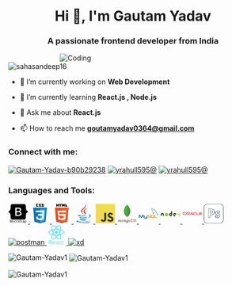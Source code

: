 <h1 align="center">Hi 👋, I'm Gautam Yadav</h1>
<h3 align="center">A passionate frontend developer from India</h3>
<img align = "right" alt="Coding" width = "400" src = "https://cdn.pixabay.com/photo/2017/01/20/19/53/productivity-1995786_1280.jpg">


<p align="left"> <img src="https://komarev.com/ghpvc/?username=sahasandeep16&label=Profile%20views&color=0e75b6&style=flat" alt="sahasandeep16" /> </p>

- 🔭 I’m currently working on **Web Development**

- 🌱 I’m currently learning **React.js , Node.js**

- 💬 Ask me about **React.js**

- 📫 How to reach me **goutamyadav0364@gmail.com**

<h3 align="left">Connect with me:</h3>
<p align="left">
<a href="https://www.linkedin.com/in/gautamyadav1/" target="blank"><img align="center" src="https://raw.githubusercontent.com/rahuldkjain/github-profile-readme-generator/master/src/images/icons/Social/linked-in-alt.svg" alt="Gautam-Yadav-b90b29238" height="30" width="40" /></a>
<a href="https://instagram.com/yrahull595@" target="blank"><img align="center" src="https://raw.githubusercontent.com/rahuldkjain/github-profile-readme-generator/master/src/images/icons/Social/instagram.svg" alt="yrahull595@" height="30" width="40" /></a>
  <a href="https://twitter.com/Yrahull595@" target="blank"><img align="center" src="https://raw.githubusercontent.com/rahuldkjain/github-profile-readme-generator/master/src/images/icons/Social/twitter.svg" alt="yrahull595@" height="30" width="40" /></a>
</p>

<h3 align="left">Languages and Tools:</h3>
<p align="left"> <a href="https://getbootstrap.com" target="_blank" rel="noreferrer"> <img src="https://raw.githubusercontent.com/devicons/devicon/master/icons/bootstrap/bootstrap-plain-wordmark.svg" alt="bootstrap" width="40" height="40"/> </a> <a href="https://www.w3schools.com/css/" target="_blank" rel="noreferrer"> <img src="https://raw.githubusercontent.com/devicons/devicon/master/icons/css3/css3-original-wordmark.svg" alt="css3" width="40" height="40"/> </a> <a href="https://www.w3.org/html/" target="_blank" rel="noreferrer"> <img src="https://raw.githubusercontent.com/devicons/devicon/master/icons/html5/html5-original-wordmark.svg" alt="html5" width="40" height="40"/> </a> <a href="https://www.java.com" target="_blank" rel="noreferrer"> <img src="https://raw.githubusercontent.com/devicons/devicon/master/icons/java/java-original.svg" alt="java" width="40" height="40"/> </a> <a href="https://developer.mozilla.org/en-US/docs/Web/JavaScript" target="_blank" rel="noreferrer"> <img src="https://raw.githubusercontent.com/devicons/devicon/master/icons/javascript/javascript-original.svg" alt="javascript" width="40" height="40"/> </a> <a href="https://www.mongodb.com/" target="_blank" rel="noreferrer"> <img src="https://raw.githubusercontent.com/devicons/devicon/master/icons/mongodb/mongodb-original-wordmark.svg" alt="mongodb" width="40" height="40"/> </a> <a href="https://www.mysql.com/" target="_blank" rel="noreferrer"> <img src="https://raw.githubusercontent.com/devicons/devicon/master/icons/mysql/mysql-original-wordmark.svg" alt="mysql" width="40" height="40"/> </a> <a href="https://nodejs.org" target="_blank" rel="noreferrer"> <img src="https://raw.githubusercontent.com/devicons/devicon/master/icons/nodejs/nodejs-original-wordmark.svg" alt="nodejs" width="40" height="40"/> </a> <a href="https://www.oracle.com/" target="_blank" rel="noreferrer"> <img src="https://raw.githubusercontent.com/devicons/devicon/master/icons/oracle/oracle-original.svg" alt="oracle" width="40" height="40"/> </a> <a href="https://www.photoshop.com/en" target="_blank" rel="noreferrer"> <img src="https://raw.githubusercontent.com/devicons/devicon/master/icons/photoshop/photoshop-line.svg" alt="photoshop" width="40" height="40"/> </a> <a href="https://postman.com" target="_blank" rel="noreferrer"> <img src="https://www.vectorlogo.zone/logos/getpostman/getpostman-icon.svg" alt="postman" width="40" height="40"/> </a> <a href="https://reactjs.org/" target="_blank" rel="noreferrer"> <img src="https://raw.githubusercontent.com/devicons/devicon/master/icons/react/react-original-wordmark.svg" alt="react" width="40" height="40"/> </a> <a href="https://www.adobe.com/products/xd.html" target="_blank" rel="noreferrer"> <img src="https://cdn.worldvectorlogo.com/logos/adobe-xd.svg" alt="xd" width="40" height="40"/> </a> </p>

<p><img align="left" src="https://github-readme-stats.vercel.app/api/top-langs?username=Gautam-Yadav1&show_icons=true&locale=en&layout=compact" alt="Gautam-Yadav1" /></p>

<p>&nbsp;<img align="center" src="https://github-readme-stats.vercel.app/api?username=Gautam-Yadav1&show_icons=true&locale=en" alt="Gautam-Yadav1" /></p>

<p><img align="center" src="https://github-readme-streak-stats.herokuapp.com/?user=Gautam-Yadav1&" alt="Gautam-Yadav1" /></p>

